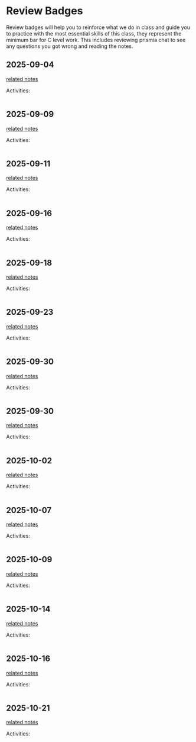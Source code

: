 
# Review Badges


Review badges will help you to reinforce what we do in class and guide you to practice with the most essential skills of this class, they represent the minimum bar for C level work.  This includes reviewing prismia chat to see any questions you got wrong and reading the notes.  



<!-- ## 2024-09-05

[related notes](../notes/2024-09-05)

Activities:
```{include} ../_review/2024-09-05.md
``` -->

## 2025-09-04

[related notes](../notes/2025-09-04)

Activities:
```{include} ../_review/2025-09-04.md
```
## 2025-09-09

[related notes](../notes/2025-09-09)

Activities:
```{include} ../_review/2025-09-09.md
```
## 2025-09-11

[related notes](../notes/2025-09-11)

Activities:
```{include} ../_review/2025-09-11.md
```
## 2025-09-16

[related notes](../notes/2025-09-16)

Activities:
```{include} ../_review/2025-09-16.md
```
## 2025-09-18

[related notes](../notes/2025-09-18)

Activities:
```{include} ../_review/2025-09-18.md
```
## 2025-09-23

[related notes](../notes/2025-09-23)

Activities:
```{include} ../_review/2025-09-23.md
```
## 2025-09-30

[related notes](../notes/2025-09-30)

Activities:
```{include} ../_review/2025-09-30.md
```
## 2025-09-30

[related notes](../notes/2025-09-30)

Activities:
```{include} ../_review/2025-09-30.md
```
## 2025-10-02

[related notes](../notes/2025-10-02)

Activities:
```{include} ../_review/2025-10-02.md
```
## 2025-10-07

[related notes](../notes/2025-10-07)

Activities:
```{include} ../_review/2025-10-07.md
```
## 2025-10-09

[related notes](../notes/2025-10-09)

Activities:
```{include} ../_review/2025-10-09.md
```
## 2025-10-14

[related notes](../notes/2025-10-14)

Activities:
```{include} ../_review/2025-10-14.md
```
## 2025-10-16

[related notes](../notes/2025-10-16)

Activities:
```{include} ../_review/2025-10-16.md
```
## 2025-10-21

[related notes](../notes/2025-10-21)

Activities:
```{include} ../_review/2025-10-21.md
```